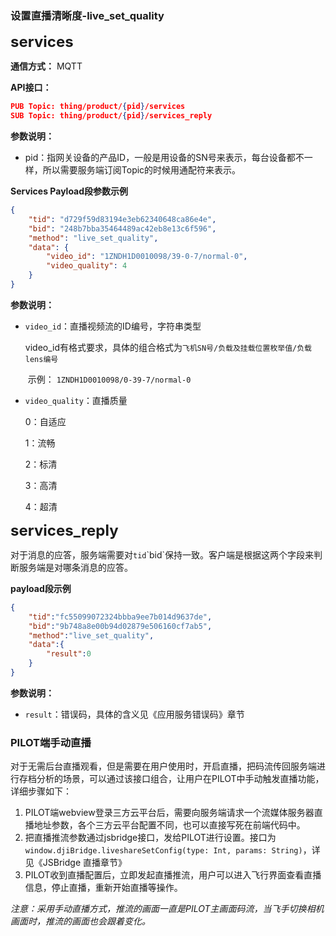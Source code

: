 ### 设置直播清晰度-live_set_quality

**<font size=5>services</font>**

**通信方式：** MQTT

**API接口：** 

```json
PUB Topic: thing/product/{pid}/services
SUB Topic: thing/product/{pid}/services_reply
```

**参数说明：**

- pid：指网关设备的产品ID，一般是用设备的SN号来表示，每台设备都不一样，所以需要服务端订阅Topic的时候用通配符来表示。

**Services Payload段参数示例**

```json
{
    "tid": "d729f59d83194e3eb62340648ca86e4e",
    "bid": "248b7bba35464489ac42eb8e13c6f596",
    "method": "live_set_quality",
    "data": {
        "video_id": "1ZNDH1D0010098/39-0-7/normal-0",
        "video_quality": 4
    }
}
```

**参数说明：**

- `video_id`：直播视频流的ID编号，字符串类型

  ​	video_id有格式要求，具体的组合格式为`飞机SN号/负载及挂载位置枚举值/负载lens编号`

  ​	示例： `1ZNDH1D0010098/0-39-7/normal-0`

- `video_quality`：直播质量

  0：自适应

  1：流畅

  2：标清

  3：高清

  4：超清

**<font size=5>services_reply</font>**

对于消息的应答，服务端需要对`tid`\`bid`保持一致。客户端是根据这两个字段来判断服务端是对哪条消息的应答。

**payload段示例**

```json
{
    "tid":"fc55099072324bbba9ee7b014d9637de",
    "bid":"9b748a8e00b94d02879e506160cf7ab5",
    "method":"live_set_quality",
    "data":{
        "result":0
    }
}
```

**参数说明：**

- `result`：错误码，具体的含义见《应用服务错误码》章节 

### PILOT端手动直播

对于无需后台直播观看，但是需要在用户使用时，开启直播，把码流传回服务端进行存档分析的场景，可以通过该接口组合，让用户在PILOT中手动触发直播功能，详细步骤如下：

1. PILOT端webview登录三方云平台后，需要向服务端请求一个流媒体服务器直播地址参数，各个三方云平台配置不同，也可以直接写死在前端代码中。
2. 把直播推流参数通过jsbridge接口，发给PILOT进行设置。接口为`window.djiBridge.liveshareSetConfig(type: Int, params: String)`，详见《JSBridge 直播章节》
3. PILOT收到直播配置后，立即发起直播推流，用户可以进入飞行界面查看直播信息，停止直播，重新开始直播等操作。

*注意：采用手动直播方式，推流的画面一直是PILOT主画面码流，当飞手切换相机画面时，推流的画面也会跟着变化。*